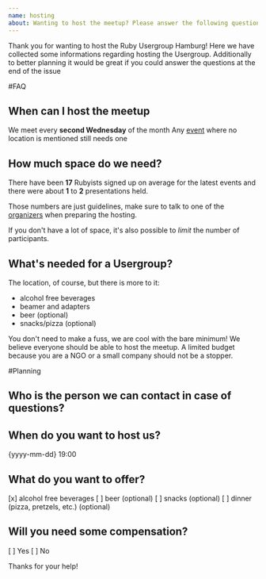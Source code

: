```yaml
---
name: hosting
about: Wanting to host the meetup? Please answer the following questions
---
```


Thank you for wanting to host the Ruby Usergroup Hamburg!
Here we have collected some informations regarding hosting the Usergroup.
Additionally to better planning it would be great if you could answer the questions at the end of the issue

#FAQ

## When can I host the meetup
We meet every **second Wednesday** of the month
Any [event](https://hamburg.onruby.de/#events) where no location is mentioned still needs one

## How much space do we need?
There have been **17** Rubyists signed up on average for the latest events and there were about **1** to **2** presentations held. 

Those numbers are just guidelines, make sure to talk to one of the [organizers](https://hamburg.onruby.de/#topics) when preparing the hosting.

If you don't have a lot of space, it's also possible to *limit* the number of participants.

## What's needed for a Usergroup?
The location, of course, but there is more to it:
  * alcohol free beverages
  * beamer and adapters
  * beer (optional)
  * snacks/pizza (optional)

You don't need to make a fuss, we are cool with the bare minimum!
We believe everyone should be able to host the meetup. A limited budget because you are a NGO or a small company should not be a stopper.


#Planning

## Who is the person we can contact in case of questions?


## When do you want to host us?
{yyyy-mm-dd} 19:00

## What do you want to offer?
[x] alcohol free beverages
[ ] beer (optional)
[ ] snacks (optional) 
[ ] dinner (pizza, pretzels, etc.) (optional)

## Will you need some compensation?
[ ] Yes
[ ] No

Thanks for your help!
